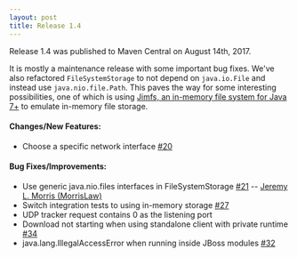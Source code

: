 ```yaml
---
layout: post
title: Release 1.4
---
```



Release 1.4 was published to Maven Central on August 14th, 2017. 

It is mostly a maintenance release with some important bug fixes. We've also refactored `FileSystemStorage` to not depend on `java.io.File` and instead use `java.nio.file.Path`. This paves the way for some interesting possibilities, one of which is using [Jimfs, an in-memory file system for Java 7+](https://github.com/google/jimfs) to emulate in-memory file storage.

#### Changes/New Features:

* Choose a specific network interface [#20](https://github.com/atomashpolskiy/bt/issues/20)

#### Bug Fixes/Improvements:

* Use generic java.nio.files interfaces in FileSystemStorage [#21](https://github.com/atomashpolskiy/bt/issues/21) -- [Jeremy L. Morris (MorrisLaw)](https://github.com/MorrisLaw)
* Switch integration tests to using in-memory storage [#27](https://github.com/atomashpolskiy/bt/issues/27)
* UDP tracker request contains 0 as the listening port
* Download not starting when using standalone client with private runtime [#34](https://github.com/atomashpolskiy/bt/issues/34)
* java.lang.IllegalAccessError when running inside JBoss modules [#32](https://github.com/atomashpolskiy/bt/issues/32)